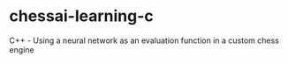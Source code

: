 # chessai-learning-c
C++ - Using a neural network as an evaluation function in a custom chess engine

